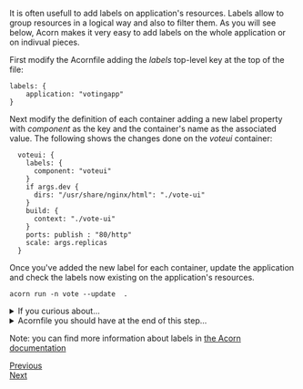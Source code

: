 It is often usefull to add labels on application's resources. Labels allow to group resources in a logical way and also to filter them. As you will see below, Acorn makes it very easy to add labels on the whole application or on indivual pieces.

First modify the Acornfile adding the *labels* top-level key at the top of the file:

```
labels: {
    application: "votingapp"
}
```

Next modify the definition of each container adding a new label property with *component* as the key and the container's name as the associated value. The following shows the changes done on the *voteui* container:

```
  voteui: {
    labels: {
      component: "voteui"
    }
    if args.dev {
      dirs: "/usr/share/nginx/html": "./vote-ui"
    }
    build: {
      context: "./vote-ui"
    }
    ports: publish : "80/http"
    scale: args.replicas
  }
```

Once you've added the new label for each container, update the application and check the labels now existing on the application's resources.

```
acorn run -n vote --update  .
```

<details>
  <summary markdown="span">If you curious about...</summary>

...what happened under the hood, you can see that the Pods created now have 2 additional labels:

- application
- component

Those labels were added on top of the labels automatically set when running the acorn application:

- acorn.io/app-name
- acorn.io/app-namespace
- acorn.io/container-name
- acorn.io/managed
- port-number.acorn.io/xxx
- service-name.acorn.io/yyy

To verify this, first get the Kubernetes namespace created for that Acorn app (your namespace will be different):

```
$ kubectl get ns
...
vote-79e1c2f0-c77    Active   6m
```

Next check the labels of the Pods in that namespace:

```
kubectl get po --show-labels -n vote-79e1c2f0-c77
```
</details>

<details>
  <summary markdown="span">Acornfile you should have at the end of this step...</summary>
<pre>
labels: {
    application: "votingapp"
}
args: {
    replicas: 3
}
profiles: {
    dev: {
        replicas: 1
    }
    test: {
        replicas: 2
    }
}
containers: {
  voteui: {
    labels: {
      component: "voteui"
    }
    if args.dev {
      dirs: "/usr/share/nginx/html": "./vote-ui"
    }
    build: {
      context: "./vote-ui"
    }
    ports: publish : "80/http"
    scale: args.replicas
  }
  vote: {
    labels: {
      component: "vote"
    }
    build: {
      target: std.ifelse(args.dev, "dev", "production")
      context: "./vote"
    }
    if args.dev {
      dirs: {
          "/app": "./vote"
      }
    }
    ports: "5000/http"
  }
  redis: {
    labels: {
      component: "redis"
    }
    image: "redis:7.0.5-alpine3.16"
    ports: "6379/tcp"
    dirs: {
      if !args.dev {
        "/data": "volume://redis"
      }
    }
  }
  worker: {
    labels: {
      component: "worker"
    }
    build: "./worker/go"
    env: {
     "POSTGRES_USER": "secret://db-creds/username"
     "POSTGRES_PASSWORD": "secret://db-creds/password"
    }
  }
  db: {
    labels: {
      component: "db"
    }
    image: "postgres:15.0-alpine3.16"
    ports: "5432/tcp"
    env: {
      "POSTGRES_USER": "secret://db-creds/username"
      "POSTGRES_PASSWORD": "secret://db-creds/password"
    }
    dirs: {
      if !args.dev {
        "/var/lib/postgresql/data": "volume://db"
      }
    }
  }
  result: {
    labels: {
      component: "result"
    }
    build: {
      target: std.ifelse(args.dev, "dev", "production")
      context: "./result"
    }
    if args.dev {
      dirs: {
          "/app": "./result"
      }
    }   
    ports: "5000/http"
    env: {
      "POSTGRES_USER": "secret://db-creds/username"
      "POSTGRES_PASSWORD": "secret://db-creds/password"
    }
  }
  resultui: {
    labels: {
      component: "resultui"
    }
    build: {
      target: std.ifelse(args.dev, "dev", "production")
      context: "./result-ui"
    }
    if args.dev {
      dirs: {
        "/app": "./result-ui"
      }
    } 
    ports: publish : "80/http"
  }
}
secrets: {
    "db-creds": {
        type: "basic"
        data: {
            username: ""
            password: ""
        }
    }
}
volumes: {
  if !args.dev {
    "db": {
        size: "100M"
    }
    "redis": {
        size: "100M"
    }
  }
}
</pre>
</details>

Note: you can find more information about labels in [the Acorn documentation](https://docs.acorn.io/authoring/labels)

[Previous](./profiles.md)  
[Next](./constraints.md)